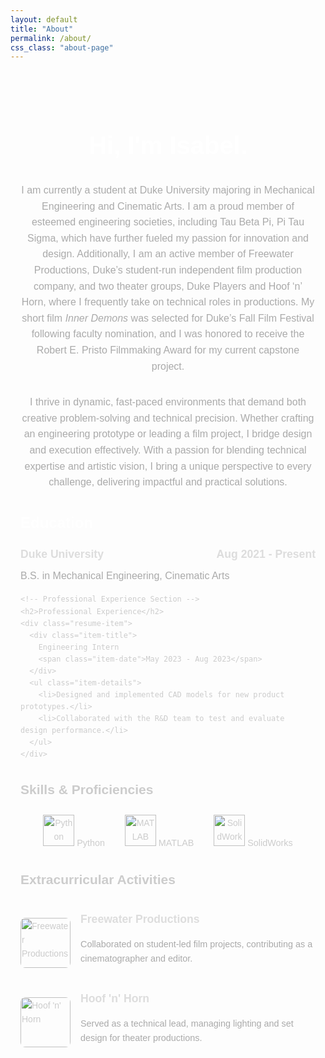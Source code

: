 ```yaml
---
layout: default
title: "About"
permalink: /about/
css_class: "about-page"
---
```


<div class="about-wrapper">
  <!-- About Section -->
  <div class="about-content">
    <h1>Hi, I'm Isabel.</h1>
    <p>
      I am currently a student at Duke University majoring in Mechanical Engineering and Cinematic Arts. 
      I am a proud member of esteemed engineering societies, including Tau Beta Pi, Pi Tau Sigma, which 
      have further fueled my passion for innovation and design. Additionally, I am an active member of 
      Freewater Productions, Duke’s student-run independent film production company, and two theater 
      groups, Duke Players and Hoof ‘n’ Horn, where I frequently take on technical roles in productions. 
      My short film <i>Inner Demons</i> was selected for Duke’s Fall Film Festival following faculty nomination, 
      and I was honored to receive the Robert E. Pristo Filmmaking Award for my current capstone project.
    </p>
    <p>
      I thrive in dynamic, fast-paced environments that demand both creative problem-solving and technical precision. 
      Whether crafting an engineering prototype or leading a film project, I bridge design and execution effectively. 
      With a passion for blending technical expertise and artistic vision, I bring a unique perspective to every challenge, 
      delivering impactful and practical solutions.
    </p>
  </div>

  <!-- Education Section -->
  <div class="resume-section">
    <h2>Education</h2>
    <div class="resume-item">
      <div class="item-title">
        Duke University
        <span class="item-date">Aug 2021 - Present</span>
      </div>
      <div class="item-subtitle">B.S. in Mechanical Engineering, Cinematic Arts</div>
    </div>

    <!-- Professional Experience Section -->
    <h2>Professional Experience</h2>
    <div class="resume-item">
      <div class="item-title">
        Engineering Intern
        <span class="item-date">May 2023 - Aug 2023</span>
      </div>
      <ul class="item-details">
        <li>Designed and implemented CAD models for new product prototypes.</li>
        <li>Collaborated with the R&D team to test and evaluate design performance.</li>
      </ul>
    </div>
  </div>

  <!-- Skills Section -->
  <h2>Skills & Proficiencies</h2>
  <div class="skills-grid">
    <div class="skill-item">
      <img src="assets/images/python.png" alt="Python" />
      <span>Python</span>
    </div>
    <div class="skill-item">
      <img src="assets/images/matlab.png" alt="MATLAB" />
      <span>MATLAB</span>
    </div>
    <div class="skill-item">
      <img src="assets/images/solidworks.png" alt="SolidWorks" />
      <span>SolidWorks</span>
    </div>
  </div>

  <!-- Extracurricular Section -->
  <h2>Extracurricular Activities</h2>
  <div class="extracurricular">
    <div class="activity-row">
      <img src="assets/images/freewater.png" alt="Freewater Productions" class="activity-image" />
      <div class="activity-details">
        <div class="activity-title">Freewater Productions</div>
        <p>Collaborated on student-led film projects, contributing as a cinematographer and editor.</p>
      </div>
    </div>
    <div class="activity-row">
      <img src="assets/images/hoofnhorn.png" alt="Hoof 'n' Horn" class="activity-image" />
      <div class="activity-details">
        <div class="activity-title">Hoof 'n' Horn</div>
        <p>Served as a technical lead, managing lighting and set design for theater productions.</p>
      </div>
    </div>
  </div>
</div>

<style>
/* General Styling */
.about-wrapper {
  max-width: 800px;
  margin: 0 auto;
  padding: 2rem 1rem;
  font-family: 'Poppins', sans-serif;
  line-height: 1.6;
  color: #ccc;
}

.about-content h1 {
  font-size: 2.5rem;
  color: white;
  text-align: center;
}

.about-content p {
  font-size: 1rem;
  color: #aaa;
  text-align: center;
  margin-bottom: 2rem;
}

/* Resume Section */
.resume-section {
  margin-top: 2rem;
}

.resume-section h2 {
  font-size: 1.5rem;
  color: white;
  margin-bottom: 1rem;
  text-align: left;
}

.resume-item {
  margin-bottom: 1rem;
}

.item-title {
  display: flex;
  justify-content: space-between;
  font-size: 1.1rem;
  color: #ddd;
  font-weight: 600;
}

.item-subtitle {
  font-size: 1rem;
  color: #aaa;
  margin-top: 0.5rem;
}

.item-details {
  margin-top: 0.5rem;
  padding-left: 1.2rem;
}

.item-details li {
  font-size: 0.9rem;
  color: #ccc;
  list-style: circle;
  margin-bottom: 0.5rem;
}

/* Skills Section */
.skills-grid {
  display: flex;
  justify-content: center;
  gap: 2rem;
  margin-top: 1.5rem;
}

.skill-item {
  text-align: center;
}

.skill-item img {
  width: 50px;
  height: 50px;
  margin-bottom: 0.5rem;
}

.skill-item span {
  font-size: 0.9rem;
  color: #ccc;
}

/* Extracurricular Section */
.extracurricular {
  margin-top: 2rem;
}

.activity-row {
  display: flex;
  align-items: center;
  margin-bottom: 1.5rem;
}

.activity-image {
  width: 80px;
  height: 80px;
  margin-right: 1rem;
  border-radius: 8px;
}

.activity-details {
  flex: 1;
}

.activity-title {
  font-size: 1.1rem;
  color: #ddd;
  font-weight: 600;
}

.activity-details p {
  font-size: 0.9rem;
  color: #aaa;
}
</style>
